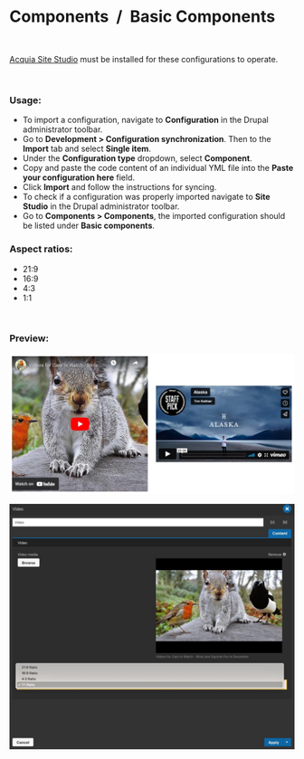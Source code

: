 # Components&nbsp;&nbsp;/&nbsp;&nbsp;Basic Components

<p>&nbsp;</p>

[Acquia Site Studio](https://www.acquia.com/products/drupal-cloud/site-studio) must be installed for these configurations to operate.

<p>&nbsp;</p>

### Usage:

- To import a configuration, navigate to **Configuration** in the Drupal administrator toolbar.
- Go to **Development > Configuration synchronization**. Then to the **Import** tab and select **Single item**.
- Under the **Configuration type** dropdown, select **Component**.
- Copy and paste the code content of an individual YML file into the **Paste your configuration here** field.
- Click **Import** and follow the instructions for syncing.
- To check if a configuration was properly imported navigate to **Site Studio** in the Drupal administrator toolbar.
- Go to **Components > Components**, the imported configuration should be listed under **Basic components**.

### Aspect ratios:

- 21:9
- 16:9
- 4:3
- 1:1

<p>&nbsp;</p>

### Preview:

![Screenshot](screenshot-video1.jpg)

![Screenshot](screenshot-video2.jpg)
